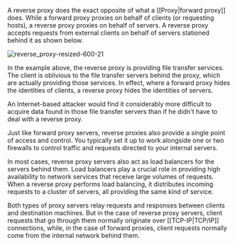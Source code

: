 A reverse proxy does the exact opposite of what a [[Proxy|forward proxy]] does. While a forward proxy proxies on behalf of clients (or requesting hosts), a reverse proxy proxies on behalf of servers. A reverse proxy accepts requests from external clients on behalf of servers stationed behind it as shown below.

![reverse_proxy-resized-600-21](https://www.jscape.com/hs-fs/hubfs/social-suggested-images/reverse_proxy-resized-600-21.png?width=600&name=reverse_proxy-resized-600-21.png)

In the example above, the reverse proxy is providing file transfer services. The client is oblivious to the file transfer servers behind the proxy, which are actually providing those services. In effect, where a forward proxy hides the identities of clients, a reverse proxy hides the identities of servers.

An Internet-based attacker would find it considerably more difficult to acquire data found in those file transfer servers than if he didn't have to deal with a reverse proxy.

Just like forward proxy servers, reverse proxies also provide a single point of access and control. You typically set it up to work alongside one or two firewalls to control traffic and requests directed to your internal servers.

In most cases, reverse proxy servers also act as load balancers for the servers behind them. Load balancers play a crucial role in providing high availability to network services that receive large volumes of requests. When a reverse proxy performs load balancing, it distributes incoming requests to a cluster of servers, all providing the same kind of service. 

Both types of proxy servers relay requests and responses between clients and destination machines. But in the case of reverse proxy servers, client requests that go through them normally originate over [[TCP-IP|TCP/IP]] connections, while, in the case of forward proxies, client requests normally come from the internal network behind them.